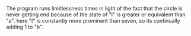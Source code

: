 The program runs limitlessness times in light of the fact that the circle is never getting end because of the state of "I" is greater or equivalent than "a". here "I" is constantly more prominent than seven, so its continually adding 1 to "b".